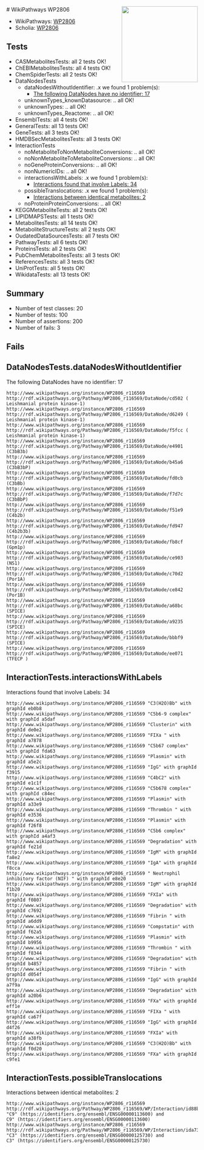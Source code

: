 <img style="float: right; width: 200px" src="https://upload.wikimedia.org/wikipedia/commons/thumb/8/83/Wplogo_with_text_500.png/640px-Wplogo_with_text_500.png" />
# WikiPathways WP2806

* WikiPathways: [WP2806](https://new.wikipathways.org/pathways/WP2806)
* Scholia: [WP2806](https://scholia.toolforge.org/wikipathways/WP2806)
## Tests
* CASMetabolitesTests: all 2 tests OK!
* ChEBIMetabolitesTests: all 4 tests OK!
* ChemSpiderTests: all 2 tests OK!
* DataNodesTests
    * dataNodesWithoutIdentifier: .x we found 1 problem(s):
        * [The following DataNodes have no identifier: 17](#8792c497)
    * unknownTypes_knownDatasource: .. all OK!
    * unknownTypes: .. all OK!
    * unknownTypes_Reactome: .. all OK!
* EnsemblTests: all 4 tests OK!
* GeneralTests: all 13 tests OK!
* GeneTests: all 3 tests OK!
* HMDBSecMetabolitesTests: all 3 tests OK!
* InteractionTests
    * noMetaboliteToNonMetaboliteConversions: .. all OK!
    * noNonMetaboliteToMetaboliteConversions: .. all OK!
    * noGeneProteinConversions: .. all OK!
    * nonNumericIDs: .. all OK!
    * interactionsWithLabels: .x we found 1 problem(s):
        * [Interactions found that involve Labels: 34](#fe97a8fa)
    * possibleTranslocations: .x we found 1 problem(s):
        * [Interactions between identical metabolites: 2](#d59038c5)
    * noProteinProteinConversions: .. all OK!
* KEGGMetaboliteTests: all 2 tests OK!
* LIPIDMAPSTests: all 1 tests OK!
* MetabolitesTests: all 14 tests OK!
* MetaboliteStructureTests: all 2 tests OK!
* OudatedDataSourcesTests: all 7 tests OK!
* PathwayTests: all 6 tests OK!
* ProteinsTests: all 2 tests OK!
* PubChemMetabolitesTests: all 3 tests OK!
* ReferencesTests: all 3 tests OK!
* UniProtTests: all 5 tests OK!
* WikidataTests: all 13 tests OK!


## Summary

* Number of test classes: 20
* Number of tests: 100
* Number of assertions: 200
* Number of fails: 3

## Fails

<a name="8792c497" />

## DataNodesTests.dataNodesWithoutIdentifier

The following DataNodes have no identifier: 17
```
http://www.wikipathways.org/instance/WP2806_r116569 http://rdf.wikipathways.org/Pathway/WP2806_r116569/DataNode/cd502 ( Leishmanial protein kinase-1)
http://www.wikipathways.org/instance/WP2806_r116569 http://rdf.wikipathways.org/Pathway/WP2806_r116569/DataNode/d6249 ( Leishmanial protein kinase-1)
http://www.wikipathways.org/instance/WP2806_r116569 http://rdf.wikipathways.org/Pathway/WP2806_r116569/DataNode/f5fcc ( Leishmanial protein kinase-1)
http://www.wikipathways.org/instance/WP2806_r116569 http://rdf.wikipathways.org/Pathway/WP2806_r116569/DataNode/e4901 (C3bB3b)
http://www.wikipathways.org/instance/WP2806_r116569 http://rdf.wikipathways.org/Pathway/WP2806_r116569/DataNode/b45a6 (C3bB3bP)
http://www.wikipathways.org/instance/WP2806_r116569 http://rdf.wikipathways.org/Pathway/WP2806_r116569/DataNode/fd0cb (C3bBb)
http://www.wikipathways.org/instance/WP2806_r116569 http://rdf.wikipathways.org/Pathway/WP2806_r116569/DataNode/f7d7c (C3bBbP)
http://www.wikipathways.org/instance/WP2806_r116569 http://rdf.wikipathways.org/Pathway/WP2806_r116569/DataNode/f51e9 (C4b2b)
http://www.wikipathways.org/instance/WP2806_r116569 http://rdf.wikipathways.org/Pathway/WP2806_r116569/DataNode/fd947 (C4b2b3b)
http://www.wikipathways.org/instance/WP2806_r116569 http://rdf.wikipathways.org/Pathway/WP2806_r116569/DataNode/fb8cf (Gpm1p)
http://www.wikipathways.org/instance/WP2806_r116569 http://rdf.wikipathways.org/Pathway/WP2806_r116569/DataNode/ce903 (NS1)
http://www.wikipathways.org/instance/WP2806_r116569 http://rdf.wikipathways.org/Pathway/WP2806_r116569/DataNode/c70d2 (Por1A)
http://www.wikipathways.org/instance/WP2806_r116569 http://rdf.wikipathways.org/Pathway/WP2806_r116569/DataNode/ce842 (Por1B)
http://www.wikipathways.org/instance/WP2806_r116569 http://rdf.wikipathways.org/Pathway/WP2806_r116569/DataNode/a68bc (SPICE)
http://www.wikipathways.org/instance/WP2806_r116569 http://rdf.wikipathways.org/Pathway/WP2806_r116569/DataNode/a9235 (SPICE)
http://www.wikipathways.org/instance/WP2806_r116569 http://rdf.wikipathways.org/Pathway/WP2806_r116569/DataNode/bbbf9 (SPICE)
http://www.wikipathways.org/instance/WP2806_r116569 http://rdf.wikipathways.org/Pathway/WP2806_r116569/DataNode/ee071 (TFECP )
```

<a name="fe97a8fa" />

## InteractionTests.interactionsWithLabels

Interactions found that involve Labels: 34
```
http://www.wikipathways.org/instance/WP2806_r116569 "C3(H2O)Bb" with graphId eb0b8
http://www.wikipathways.org/instance/WP2806_r116569 "C5b6-9 complex" with graphId a5daf
http://www.wikipathways.org/instance/WP2806_r116569 "Clusterin" with graphId de0e2
http://www.wikipathways.org/instance/WP2806_r116569 "FIXa " with graphId a7878
http://www.wikipathways.org/instance/WP2806_r116569 "C5b67 complex" with graphId fda63
http://www.wikipathways.org/instance/WP2806_r116569 "Plasmin" with graphId a5e2c
http://www.wikipathways.org/instance/WP2806_r116569 "IgG" with graphId f3915
http://www.wikipathways.org/instance/WP2806_r116569 "C4bC2" with graphId e1c1f
http://www.wikipathways.org/instance/WP2806_r116569 "C5b678 complex" with graphId c84ec
http://www.wikipathways.org/instance/WP2806_r116569 "Plasmin" with graphId a33e9
http://www.wikipathways.org/instance/WP2806_r116569 "Thrombin " with graphId e3536
http://www.wikipathways.org/instance/WP2806_r116569 "Plasmin" with graphId f26f8
http://www.wikipathways.org/instance/WP2806_r116569 "C5b6 complex" with graphId a4af3
http://www.wikipathways.org/instance/WP2806_r116569 "Degradation" with graphId fe21d
http://www.wikipathways.org/instance/WP2806_r116569 "IgM" with graphId fa8e2
http://www.wikipathways.org/instance/WP2806_r116569 "IgA" with graphId f8cca
http://www.wikipathways.org/instance/WP2806_r116569 " Neutrophil inhibitory factor (NIF) " with graphId e8e20
http://www.wikipathways.org/instance/WP2806_r116569 "IgM" with graphId f1b20
http://www.wikipathways.org/instance/WP2806_r116569 "FXIa" with graphId f0807
http://www.wikipathways.org/instance/WP2806_r116569 "Degradation" with graphId c7692
http://www.wikipathways.org/instance/WP2806_r116569 "Fibrin " with graphId a6dd9
http://www.wikipathways.org/instance/WP2806_r116569 "Compstatin" with graphId f62a5
http://www.wikipathways.org/instance/WP2806_r116569 "Plasmin" with graphId b9956
http://www.wikipathways.org/instance/WP2806_r116569 "Thrombin " with graphId f8344
http://www.wikipathways.org/instance/WP2806_r116569 "Degradation" with graphId b4857
http://www.wikipathways.org/instance/WP2806_r116569 "Fibrin " with graphId d054f
http://www.wikipathways.org/instance/WP2806_r116569 "IgG" with graphId a7f9a
http://www.wikipathways.org/instance/WP2806_r116569 "Degradation" with graphId a20b6
http://www.wikipathways.org/instance/WP2806_r116569 "FXa" with graphId eff1e
http://www.wikipathways.org/instance/WP2806_r116569 "FIXa " with graphId ca67f
http://www.wikipathways.org/instance/WP2806_r116569 "IgG" with graphId d4f26
http://www.wikipathways.org/instance/WP2806_r116569 "FXIa" with graphId a38fb
http://www.wikipathways.org/instance/WP2806_r116569 "C3(H2O)Bb" with graphId f0d20
http://www.wikipathways.org/instance/WP2806_r116569 "FXa" with graphId c9fe1
```

<a name="d59038c5" />

## InteractionTests.possibleTranslocations

Interactions between identical metabolites: 2
```
http://www.wikipathways.org/instance/WP2806_r116569 http://rdf.wikipathways.org/Pathway/WP2806_r116569/WP/Interaction/id88b390a0 "C9" (https://identifiers.org/ensembl/ENSG00000113600) and 
C9" (https://identifiers.org/ensembl/ENSG00000113600)
http://www.wikipathways.org/instance/WP2806_r116569 http://rdf.wikipathways.org/Pathway/WP2806_r116569/WP/Interaction/ida7372be3 "C3" (https://identifiers.org/ensembl/ENSG00000125730) and 
C3" (https://identifiers.org/ensembl/ENSG00000125730)
```

